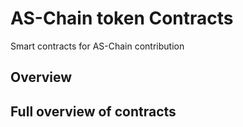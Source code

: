 # AS-Chain token Contracts
Smart contracts for AS-Chain contribution

## Overview



## Full overview of contracts

